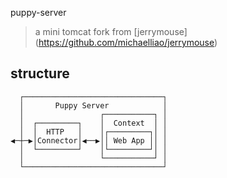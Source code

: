 puppy-server
> a mini tomcat fork from [jerrymouse] (https://github.com/michaelliao/jerrymouse)

## structure
```text
  ┌───────────────────────────────┐
  │       Puppy Server            │
  │                 ┌───────────┐ │
  │  ┌─────────┐    │  Context  │ │
  │  │  HTTP   │    │┌─────────┐│ │
◀─┼─▶│Connector│◀──▶││ Web App ││ │
  │  └─────────┘    │└─────────┘│ │
  │                 └───────────┘ │
  └───────────────────────────────┘
```